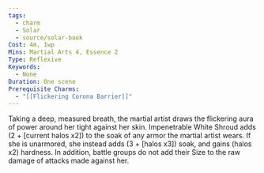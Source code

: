 ```yaml
---
tags:
  - charm
  - Solar
  - source/solar-book
Cost: 4m, 1wp
Mins: Martial Arts 4, Essence 2
Type: Reflexive
Keywords:
  - None
Duration: One scene
Prerequisite Charms:
  - "[[Flickering Corona Barrier]]"
---
```

Taking a deep, measured breath, the martial artist draws the flickering aura of power around her tight against her skin. Impenetrable White Shroud adds (2 + [current halos x2]) to the soak of any armor the martial artist wears. If she is unarmored, she instead adds (3 + [halos x3]) soak, and gains (halos x2) hardness. In addition, battle groups do not add their Size to the raw damage of attacks made against her.